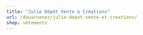 ```yaml
---
title: "Julie Dépôt Vente & Créations"
url: /douarnenez/julie-depot-vente-et-creations/
shop: vêtements
---
```

